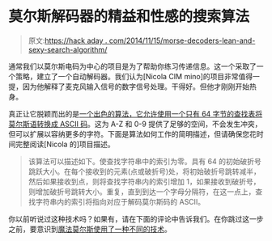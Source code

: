 # 莫尔斯解码器的精益和性感的搜索算法

> 原文:[https://hack aday . com/2014/11/15/morse-decoders-lean-and-sexy-search-algorithm/](https://hackaday.com/2014/11/15/morse-decoders-lean-and-sexy-search-algorithm/)

通常我们以莫尔斯电码为中心的项目是为了帮助你练习传递信息。这一个采取了一个策略，建立了一个自动解码器。我们认为[Nicola CIM mino]的项目非常值得一提，因为他解释了麦克风输入信号的数字信号处理。干得好。但他才刚刚开始热身。

真正让它脱颖而出的是[一个出色的算法，它允许使用一个只有 64 字节的查找表将莫尔斯语转换成 ASCII 码](https://github.com/nicolacimmino/MorseDecoder)。这为 A-Z 和 0-9 提供了足够的空间，不会发生冲突，但可以扩展以容纳更多的字符。下面是算法如何工作的简明描述，但请确保您花时间完整阅读[Nicola 的]项目描述。

> 该算法可以描述如下。使查找字符串中的索引为零。具有 64 的初始破折号跳跃大小。在每个接收到的元素(点或破折号)处，将初始破折号跳转减半，然后如果接收到点，则将查找字符串内的索引增加 1，如果接收到破折号，则增加破折号跳转大小。重复，直到到达一个字母分隔符，在这一点上，查找字符串内的索引将指向对应于解码莫尔斯码的 ASCII。

你以前听说过这种技术吗？如果有，请在下面的评论中告诉我们。在你跳过这一步之前，要意识到[魔法莫尔斯使用了一种不同的技术](http://hackaday.com/2014/01/17/magic-morse-arduino-trainer/)。